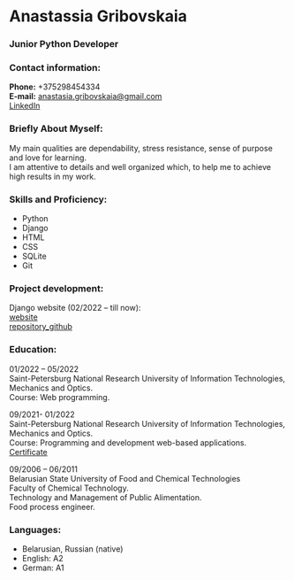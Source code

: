 # Anastassia Gribovskaia

### Junior Python Developer

### Contact information:
**Phone:** +375298454334  
**E-mail:** anastasia.gribovskaia@gmail.com  
[LinkedIn](https://www.linkedin.com/in/anastasia-gribovskaia-112b7b238/)  

### Briefly About Myself:
My main qualities are dependability, stress resistance, sense of purpose and love for learning.  
I am attentive to details and well organized which, to help me to achieve high results in my work.  

### Skills and Proficiency:
* Python
* Django
* HTML
* CSS
* SQLite
* Git

### Project development:
Django website (02/2022 – till now):  
[website](https://florence100.pythonanywhere.com)  
[repository_github](https://github.com/Florence100/my-first-shop)

### Education:
01/2022 – 05/2022  
Saint-Petersburg National Research University of Information Technologies, Mechanics and Optics.  
Course: Web programming.  

09/2021- 01/2022  
Saint-Petersburg National Research University of Information Technologies, Mechanics and Optics.  
Course: Programming and development web-based applications.  
[Certificate](https://de.ifmo.ru/certificates/3101953c79bb4ae3.pdf)

09/2006 – 06/2011  
Belarusian State University of Food and Chemical Technologies  
Faculty of Chemical Technology.  
Technology and Management of Public Alimentation.  
Food process engineer.    

### Languages:
* Belarusian,  Russian (native)  
* English: A2  
* German: А1